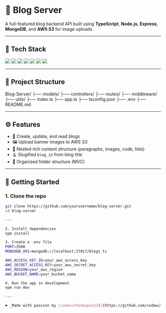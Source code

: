# 🚀 Blog Server

A full-featured blog backend API built using **TypeScript**, **Node.js**, **Express**, **MongoDB**, and **AWS S3** for image uploads.

---

## 🧱 Tech Stack

<p align="left">
  <img src="https://img.shields.io/badge/Node.js-339933?style=for-the-badge&logo=nodedotjs&logoColor=white"/>
  <img src="https://img.shields.io/badge/Express.js-000000?style=for-the-badge&logo=express&logoColor=white"/>
  <img src="https://img.shields.io/badge/TypeScript-3178C6?style=for-the-badge&logo=typescript&logoColor=white"/>
  <img src="https://img.shields.io/badge/MongoDB-47A248?style=for-the-badge&logo=mongodb&logoColor=white"/>
  <img src="https://img.shields.io/badge/Mongoose-880000?style=for-the-badge&logo=mongoose&logoColor=white"/>
  <img src="https://img.shields.io/badge/AWS_S3-569A31?style=for-the-badge&logo=amazonaws&logoColor=white"/>
  <img src="https://img.shields.io/badge/Multer-FF1493?style=for-the-badge&logoColor=white"/>
</p>

---

## 📁 Project Structure

Blog-Server/ ├── models/ ├── controllers/ ├── routes/ ├── middleware/ ├── utils/ ├── index.ts ├── app.ts ├── tsconfig.json ├── .env ├── README.md

---

## ⚙️ Features

- 📝 Create, update, and read blogs
- 🖼 Upload banner images to AWS S3
- 🧠 Nested rich content structure (paragraphs, images, code, lists)
- 🪝 Slugified `blog_id` from blog title
- 🧵 Organized folder structure (MVC)

---

## 🚀 Getting Started

### 1. Clone the repo

```bash
git clone https://github.com/yourusername/blog-server.git
cd blog-server

---

2. Install dependencies
npm install

3. Create a .env file
PORT=3500
MONGODB_URI=mongodb://localhost:27017/blogs_ts

AWS_ACCESS_KEY_ID=your_aws_access_key
AWS_SECRET_ACCESS_KEY=your_aws_secret_key
AWS_REGION=your_aws_region
AWS_BUCKET_NAME=your_bucket_name

4. Run the app in development
npm run dev

---

❤️ _Made with passion by [codewithedeepak238](https://github.com/codewithedeepak238)_

